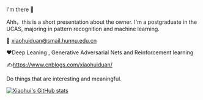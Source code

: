 I'm there 👋

Ahh，this is a short presentation about the owner. I'm a postgraduate in the UCAS, majoring in pattern recognition and machine learning.

:e-mail: xiaohuiduan@smail.hunnu.edu.cn

:heart:Deep Leaning , Generative Adversarial Nets and Reinforcement learning

:writing_hand:https://www.cnblogs.com/xiaohuiduan/

Do things that are interesting and meaningful.

[![Xiaohui's GitHub stats](https://github-readme-stats.vercel.app/api?username=xiaohuiduan)](https://github.com/anuraghazra/github-readme-stats)

